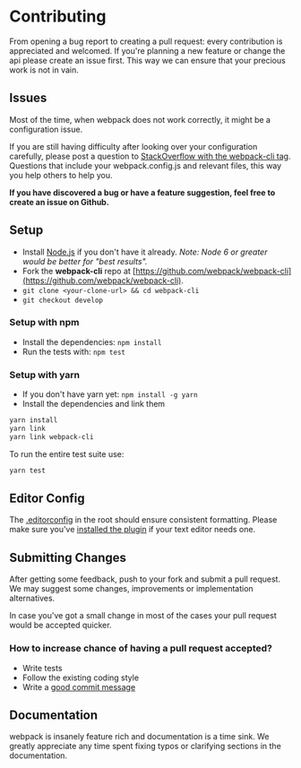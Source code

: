 # Contributing

From opening a bug report to creating a pull request: every contribution is
appreciated and welcomed. If you're planning a new feature or change
the api please create an issue first. This way we can ensure that your precious
work is not in vain.

## Issues

Most of the time, when webpack does not work correctly, it might be a configuration issue.

If you are still having difficulty after looking over your configuration carefully, please post
a question to [StackOverflow with the webpack-cli tag](http://stackoverflow.com/tags/webpack-cli). Questions
that include your webpack.config.js and relevant files, this way you help others to help you.

**If you have discovered a bug or have a feature suggestion, feel free to create an issue on Github.**

## Setup

* Install [Node.js](https://nodejs.org/) if you don't have it already.
  *Note: Node 6 or greater would be better for "best results".*
* Fork the **webpack-cli** repo at [https://github.com/webpack/webpack-cli](https://github.com/webpack/webpack-cli).
* `git clone <your-clone-url> && cd webpack-cli`
* `git checkout develop`

### Setup with npm
* Install the dependencies: `npm install`
* Run the tests with: `npm test`

### Setup with yarn
* If you don't have yarn yet: `npm install -g yarn`
* Install the dependencies and link them

```bash
yarn install
yarn link
yarn link webpack-cli
```

To run the entire test suite use:

```bash
yarn test
```

## Editor Config

The [.editorconfig](https://github.com/webpack/webpack-cli/blob/master/.editorconfig) in the root should ensure consistent formatting. Please make sure you've [installed the plugin](http://editorconfig.org/#download) if your text editor needs one.

## Submitting Changes

After getting some feedback, push to your fork and submit a pull request. We
may suggest some changes, improvements or implementation alternatives.

In case you've got a small change in most of the cases your pull request would be accepted quicker.

### How to increase chance of having a pull request accepted?

* Write tests
* Follow the existing coding style
* Write a [good commit message](http://tbaggery.com/2008/04/19/a-note-about-git-commit-messages.html)

## Documentation

webpack is insanely feature rich and documentation is a time sink. We
greatly appreciate any time spent fixing typos or clarifying sections in the
documentation.
